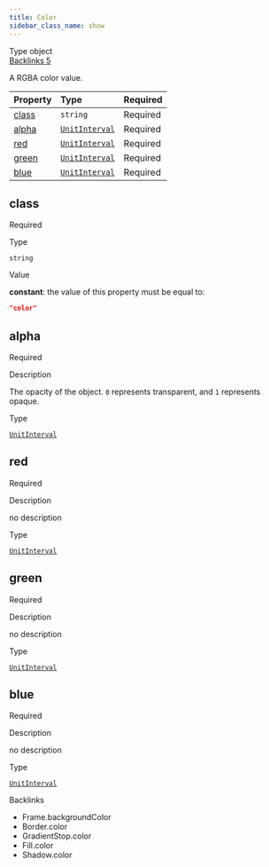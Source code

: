 ```yaml
---
title: Color
sidebar_class_name: show
---
```


<div className="section-badges">

<div className="badge type">
        <span className="label">Type</span>
        <span className="value">object</span>
      </div>

<a href="#backlinks" className="badge backlinks">
          <span className="label">Backlinks</span>
          <span className="value">5</span>
        </a>

</div>

A RGBA color value.

<div className="property-preview">

<div className="property-table">

| Property        | Type                                                  | Required                                            |
| :-------------- | :---------------------------------------------------- | :-------------------------------------------------- |
| [class](#class) | `string`                                              | <span className="property-required">Required</span> |
| [alpha](#alpha) | [`UnitInterval`](/specs/vectorgraphics/unit-interval) | <span className="property-required">Required</span> |
| [red](#red)     | [`UnitInterval`](/specs/vectorgraphics/unit-interval) | <span className="property-required">Required</span> |
| [green](#green) | [`UnitInterval`](/specs/vectorgraphics/unit-interval) | <span className="property-required">Required</span> |
| [blue](#blue)   | [`UnitInterval`](/specs/vectorgraphics/unit-interval) | <span className="property-required">Required</span> |

</div>

</div>

<div className="property">

<div className="property-heading">

## class

<span className="property-required">Required</span>

</div>

<div className="property-item">

Type

`string`

</div>

<div className="property-item">

Value

<div className="value-description">

**constant**: the value of this property must be equal to:

```json
"color"
```

</div>

</div>

</div>

<div className="property">

<div className="property-heading">

## alpha

<span className="property-required">Required</span>

</div>

<div className="property-item">

Description

The opacity of the object. `0` represents transparent, and `1` represents opaque.

</div>

<div className="property-item">

Type

[`UnitInterval`](/specs/vectorgraphics/unit-interval)

</div>

</div>

<div className="property">

<div className="property-heading">

## red

<span className="property-required">Required</span>

</div>

<div className="property-item">

Description

no description

</div>

<div className="property-item">

Type

[`UnitInterval`](/specs/vectorgraphics/unit-interval)

</div>

</div>

<div className="property">

<div className="property-heading">

## green

<span className="property-required">Required</span>

</div>

<div className="property-item">

Description

no description

</div>

<div className="property-item">

Type

[`UnitInterval`](/specs/vectorgraphics/unit-interval)

</div>

</div>

<div className="property">

<div className="property-heading">

## blue

<span className="property-required">Required</span>

</div>

<div className="property-item">

Description

no description

</div>

<div className="property-item">

Type

[`UnitInterval`](/specs/vectorgraphics/unit-interval)

</div>

</div>

<div id="backlinks" className="section-backlinks">

<div className="backlinks-title">Backlinks</div>

<ul className="backlinks-list">

<li className="backlink">
      <Link to='/specs/vectorgraphics/frame#backgroundcolor'>Frame.backgroundColor</Link>
      </li>

<li className="backlink">
      <Link to='/specs/vectorgraphics/border#color'>Border.color</Link>
      </li>

<li className="backlink">
      <Link to='/specs/vectorgraphics/gradient-stop#color'>GradientStop.color</Link>
      </li>

<li className="backlink">
      <Link to='/specs/vectorgraphics/fill#color'>Fill.color</Link>
      </li>

<li className="backlink">
      <Link to='/specs/vectorgraphics/shadow#color'>Shadow.color</Link>
      </li>

</ul>

</div>
